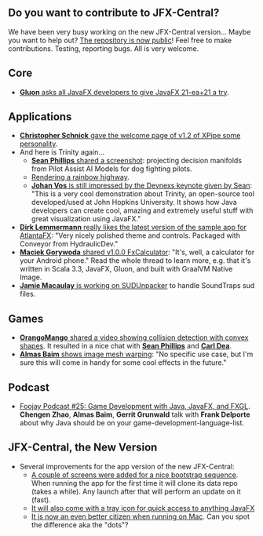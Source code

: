 ## Do you want to contribute to JFX-Central?

We have been very busy working on the new JFX-Central version... Maybe you want to help out? [The repository is now public](https://github.com/dlemmermann/jfxcentral2)! Feel free to make contributions. Testing, reporting bugs. All is very welcome.

## Core

* [**Gluon** asks all JavaFX developers to give JavaFX 21-ea+21 a try](https://twitter.com/GluonHQ/status/1671461934049243136).

## Applications

* [**Christopher Schnick** gave the welcome page of v1.2 of XPipe some personality](https://twitter.com/crschnick/status/1672101399486951425).
* And here is Trinity again...
  * [**Sean Phillips** shared a screenshot](https://twitter.com/SeanMiPhillips/status/1671682955855446016): projecting decision manifolds from Pilot Assist AI Models for dog fighting pilots. 
  * [Rendering a rainbow highway](https://twitter.com/SeanMiPhillips/status/1671674205098704899).
  * [**Johan Vos** is still impressed by the Devnexs keynote given by Sean](https://mastodon.social/@johanvos/110566790213698291): "This is a very cool demonstration about Trinity, an open-source tool developed/used at John Hopkins University. It shows how Java developers can create cool, amazing and extremely useful stuff with great visualization using JavaFX."
* [**Dirk Lemmermann** really likes the latest version of the sample app for AtlantaFX](https://twitter.com/dlemmermann/status/1670757586260377602): "Very nicely polished theme and controls. Packaged with Conveyor from HydraulicDev."
* [**Maciek Gorywoda** shared v1.0.0 FxCalculator](https://twitter.com/makingthematrix/status/1669374799246774278): "It's, well, a calculator for your Android phone." Read the whole thread to learn more, e.g. that it's written in Scala 3.3, JavaFX, Gluon, and built with GraalVM Native Image.
* [**Jamie Macaulay** is working on SUDUnpacker](https://twitter.com/jam_machund/status/1671102745309265920) to handle SoundTraps sud files.

## Games

* [**OrangoMango** shared a video showing collision detection with convex shapes](https://twitter.com/orango_mango/status/1671252291658055680). It resulted in a nice chat with  [**Sean Phillips**](https://twitter.com/SeanMiPhillips/status/1671662634930696195) and [**Carl Dea**](https://twitter.com/carldea/status/1672041067909193734).
* [**Almas Baim** shows image mesh warping](https://twitter.com/AlmasBaim/status/1671169432524316674): "No specific use case, but I'm sure this will come in handy for some cool effects in the future."

## Podcast

* [Foojay Podcast #25: Game Development with Java, JavaFX, and FXGL](https://foojay.io/today/foojay-podcast-25/). **Chengen Zhao**, **Almas Baim**, **Gerrit Grunwald** talk with **Frank Delporte** about why Java should be on your game-development-language-list.

## JFX-Central, the New Version

* Several improvements for the app version of the new JFX-Central:
  * [A couple of screens were added for a nice bootstrap sequence](https://twitter.com/dlemmermann/status/1670798362453368840). When running the app for the first time it will clone its data repo (takes a while). Any launch after that will perform an update on it (fast).
  * [It will also come with a tray icon for quick access to anything JavaFX](https://twitter.com/dlemmermann/status/1671506280026972164)
  * [It is now an even better citizen when running on Mac](https://twitter.com/dlemmermann/status/1671538241952948228). Can you spot the difference aka the "dots"?
